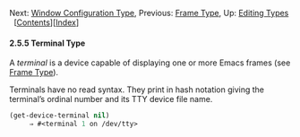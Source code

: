 

Next: [Window Configuration Type](Window-Configuration-Type.html), Previous: [Frame Type](Frame-Type.html), Up: [Editing Types](Editing-Types.html)   \[[Contents](index.html#SEC_Contents "Table of contents")]\[[Index](Index.html "Index")]

#### 2.5.5 Terminal Type

A *terminal* is a device capable of displaying one or more Emacs frames (see [Frame Type](Frame-Type.html)).

Terminals have no read syntax. They print in hash notation giving the terminal’s ordinal number and its TTY device file name.

```lisp
(get-device-terminal nil)
     ⇒ #<terminal 1 on /dev/tty>
```
